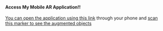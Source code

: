 
#### Access My Mobile AR Application!!

[You can open the application using this link](https://Manuli1998.github.io/index.html) through your phone and [scan this marker to see the augmented objects](https://killcloud.nyc3.digitaloceanspaces.com/assets/Hiro_marker_ARjs.png)

